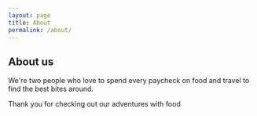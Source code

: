 ```yaml
---
layout: page
title: About
permalink: /about/
---
```


## About us

We're two people who love to spend every paycheck on food and travel to find the best bites around.  

Thank you for checking out our adventures with food
